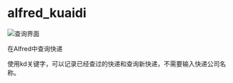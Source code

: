 alfred_kuaidi
=============

![查询界面](https://github.com/roylez/alfred_kuaidi/blob/master/screenshot.png)

在Alfred中查询快递

使用kd关键字，可以记录已经查过的快递和查询新快递，不需要输入快递公司名称。
